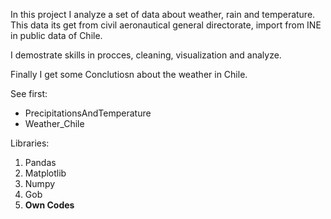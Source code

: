 In this project I analyze a set of data about weather, rain and temperature. This data its get from civil aeronautical general directorate, import from INE in public data of Chile.

I demostrate skills in procces, cleaning, visualization and analyze. 

Finally I get some Conclutiosn about the weather in Chile.

See first:
* PrecipitationsAndTemperature
* Weather_Chile

Libraries:

1. Pandas
2. Matplotlib
3. Numpy
4. Gob
5. **Own Codes** 
